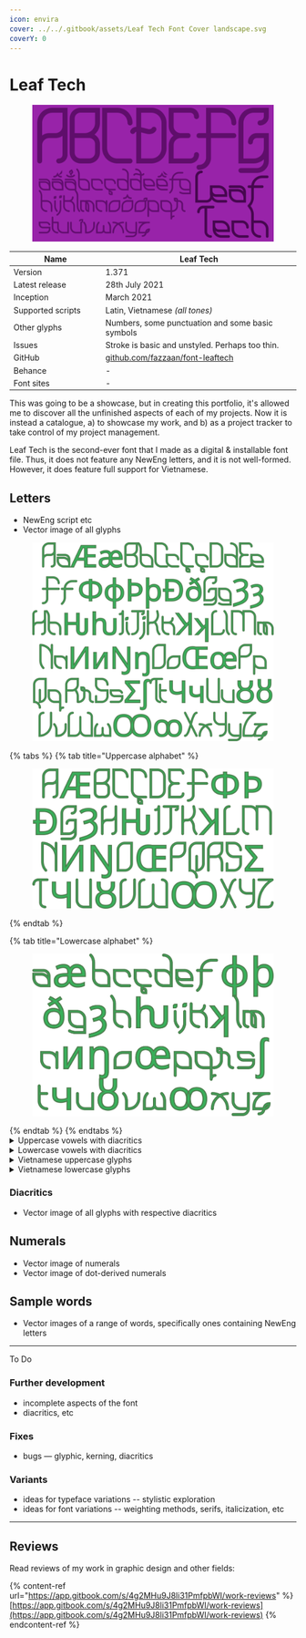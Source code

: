```yaml
---
icon: envira
cover: ../../.gitbook/assets/Leaf Tech Font Cover landscape.svg
coverY: 0
---
```


# Leaf Tech

<div data-full-width="false"><figure><img src="../../.gitbook/assets/Leaf Tech Font Cover landscape.svg" alt=""><figcaption></figcaption></figure></div>

<table><thead><tr><th width="199">Name</th><th width="432">Leaf Tech</th></tr></thead><tbody><tr><td>Version</td><td>1.371</td></tr><tr><td>Latest release</td><td>28th July 2021</td></tr><tr><td>Inception</td><td>March 2021</td></tr><tr><td>Supported scripts</td><td>Latin, Vietnamese <em>(all tones)</em></td></tr><tr><td>Other glyphs</td><td>Numbers, some punctuation and some basic symbols</td></tr><tr><td>Issues</td><td>Stroke is basic and unstyled. Perhaps too thin.</td></tr><tr><td>GitHub</td><td><a href="https://github.com/fazzaan/font-leaftech">github.com/fazzaan/font-leaftech</a></td></tr><tr><td>Behance</td><td>-</td></tr><tr><td>Font sites</td><td>-</td></tr></tbody></table>



This was going to be a showcase, but in creating this portfolio, it's allowed me to discover all the unfinished aspects of each of my projects. Now it is instead a catalogue, a) to showcase my work, and b) as a project tracker to take control of my project management.

Leaf Tech is the second-ever font that I made as a digital & installable font file. Thus, it does not feature any NewEng letters, and it is not well-formed. However, it does feature full support for Vietnamese.

## Letters

* NewEng script etc
* Vector image of all glyphs

<figure><img src="../../.gitbook/assets/Alphabet Leaf Tech Both Cases - Square.svg" alt=""><figcaption></figcaption></figure>

{% tabs %}
{% tab title="Uppercase alphabet" %}
<figure><img src="../../.gitbook/assets/Alphabet Leaf Tech Uppercase.svg" alt=""><figcaption></figcaption></figure>
{% endtab %}

{% tab title="Lowercase alphabet" %}
<figure><img src="../../.gitbook/assets/Alphabet Leaf Tech Lowercase.svg" alt=""><figcaption></figcaption></figure>
{% endtab %}
{% endtabs %}

<details>

<summary>Uppercase vowels with diacritics</summary>

_This was going to be a showcase, but in creating this portfolio, it's allowed me to discover all the unfinished aspects of each of my projects. Now it is instead a catalogue, a) to showcase my work, and b) as a project tracker to take control of my project management._

<figure><img src="../../.gitbook/assets/Alphabet Leaf Tech Diacritics Vowels Uppercase.svg" alt=""><figcaption></figcaption></figure>

</details>

<details>

<summary>Lowercase vowels with diacritics</summary>

_This was going to be a showcase, but in creating this portfolio, it's allowed me to discover all the unfinished aspects of each of my projects. Now it is instead a catalogue, a) to showcase my work, and b) as a project tracker to take control of my project management._

<figure><img src="../../.gitbook/assets/Alphabet Leaf Tech Diacritics Vowels Lowercase.svg" alt=""><figcaption></figcaption></figure>

</details>

<details>

<summary>Vietnamese uppercase glyphs</summary>

<figure><img src="../../.gitbook/assets/Alphabet Leaf Tech Vietnamese Uppercase.svg" alt=""><figcaption></figcaption></figure>

</details>

<details>

<summary>Vietnamese lowercase glyphs</summary>

<figure><img src="../../.gitbook/assets/Alphabet Leaf Tech Vietnamese Lowercase.svg" alt=""><figcaption></figcaption></figure>

</details>



### Diacritics

* Vector image of all glyphs with respective diacritics



## Numerals

* Vector image of numerals
* Vector image of dot-derived numerals



## Sample words

* Vector images of a range of words, specifically ones containing NewEng letters

***

To Do


### Further development

* incomplete aspects of the font
* diacritics, etc

### Fixes

* bugs — glyphic, kerning, diacritics

### Variants

* ideas for typeface variations -- stylistic exploration
* ideas for font variations -- weighting methods, serifs, italicization, etc

***

## Reviews

Read reviews of my work in graphic design and other fields:

{% content-ref url="https://app.gitbook.com/s/4g2MHu9J8li31PmfpbWI/work-reviews" %}
[https://app.gitbook.com/s/4g2MHu9J8li31PmfpbWI/work-reviews](https://app.gitbook.com/s/4g2MHu9J8li31PmfpbWI/work-reviews)
{% endcontent-ref %}


